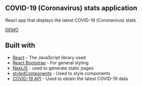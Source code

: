 ## COVID-19 (Coronavirus) stats application

React app that displays the latest COVID-19 (Coronavirus) stats.

[DEMO](https://dinoxas-corona.netlify.com)

## Built with
* [React](https://reactjs.org) - The JavaScript library used
* [React Bootstrap](https://react-bootstrap.netlify.com) - For general styling
* [NextJS](https://nextjs.org) - used to generate static pages
* [styledComponents](https://github.com/styled-components/styled-components) - Used to style components
* [COVID-19 API](https://github.com/mathdroid/covid-19-api) - Used to obtain the latest COVID-19 data


